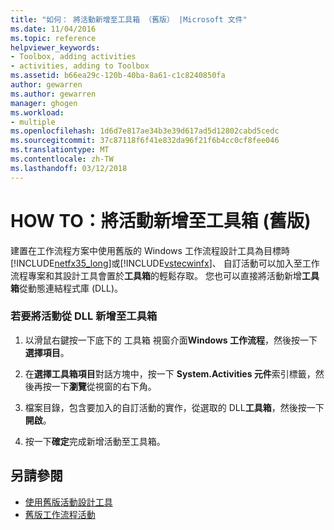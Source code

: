 ```yaml
---
title: "如何： 將活動新增至工具箱 （舊版） |Microsoft 文件"
ms.date: 11/04/2016
ms.topic: reference
helpviewer_keywords:
- Toolbox, adding activities
- activities, adding to Toolbox
ms.assetid: b66ea29c-120b-40ba-8a61-c1c8240850fa
author: gewarren
ms.author: gewarren
manager: ghogen
ms.workload:
- multiple
ms.openlocfilehash: 1d6d7e817ae34b3e39d617ad5d12802cabd5cedc
ms.sourcegitcommit: 37c87118f6f41e832da96f21f6b4cc0cf8fee046
ms.translationtype: MT
ms.contentlocale: zh-TW
ms.lasthandoff: 03/12/2018
---
```

# <a name="how-to-add-activities-to-the-toolbox-legacy"></a>HOW TO：將活動新增至工具箱 (舊版)
建置在工作流程方案中使用舊版的 Windows 工作流程設計工具為目標時[!INCLUDE[netfx35_long](../workflow-designer/includes/netfx35_long_md.md)]或[!INCLUDE[vstecwinfx](../workflow-designer/includes/vstecwinfx_md.md)]、 自訂活動可以加入至工作流程專案和其設計工具會置於**工具箱**的輕鬆存取。 您也可以直接將活動新增**工具箱**從動態連結程式庫 (DLL)。

### <a name="to-add-an-activity-to-the-toolbox-from-a-dll"></a>若要將活動從 DLL 新增至工具箱

1.  以滑鼠右鍵按一下底下的 工具箱 視窗介面**Windows 工作流程**，然後按一下 **選擇項目**。

2.  在**選擇工具箱項目**對話方塊中，按一下  **System.Activities 元件**索引標籤，然後再按一下**瀏覽**從視窗的右下角。

3.  檔案目錄，包含要加入的自訂活動的實作，從選取的 DLL**工具箱**，然後按一下 **開啟**。

4.  按一下**確定**完成新增活動至工具箱。

## <a name="see-also"></a>另請參閱

- [使用舊版活動設計工具](../workflow-designer/using-the-legacy-activity-designer.md)
- [舊版工作流程活動](../workflow-designer/legacy-workflow-activities.md)